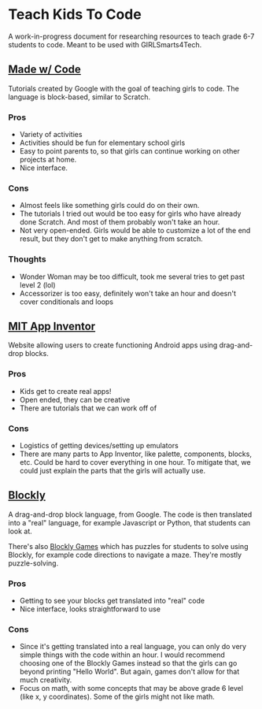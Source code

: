 # Teach Kids To Code
A work-in-progress document for researching resources to teach grade 6-7 students to code. Meant to be used with GIRLSmarts4Tech.

## [Made w/ Code](https://www.madewithcode.com/home/)
Tutorials created by Google with the goal of teaching girls to code. The language is block-based, similar to Scratch. 
### Pros
* Variety of activities
* Activities should be fun for elementary school girls
* Easy to point parents to, so that girls can continue working on other projects at home.
* Nice interface.
### Cons
* Almost feels like something girls could do on their own. 
* The tutorials I tried out would be too easy for girls who have already done Scratch. And most of them probably won't take an hour. 
* Not very open-ended. Girls would be able to customize a lot of the end result, but they don't get to make anything from scratch.

### Thoughts
* Wonder Woman may be too difficult, took me several tries to get past level 2 (lol)
* Accessorizer is too easy, definitely won't take an hour and doesn't cover conditionals and loops

## [MIT App Inventor](http://appinventor.mit.edu/explore/)
Website allowing users to create functioning Android apps using drag-and-drop blocks.
### Pros
* Kids get to create real apps!
* Open ended, they can be creative
* There are tutorials that we can work off of
### Cons
* Logistics of getting devices/setting up emulators
* There are many parts to App Inventor, like palette, components, blocks, etc. Could be hard to cover everything in one hour. To mitigate that, we could just explain the parts that the girls will actually use.

## [Blockly](https://developers.google.com/blockly/)
A drag-and-drop block language, from Google. The code is then translated into a "real" language, for example Javascript or Python, that students can look at. 

There's also [Blockly Games](https://blockly-games.appspot.com/?lang=en) which has puzzles for students to solve using Blockly, for example code directions to navigate a maze. They're mostly puzzle-solving.
### Pros
* Getting to see your blocks get translated into "real" code
* Nice interface, looks straightforward to use
### Cons
* Since it's getting translated into a real language, you can only do very simple things with the code within an hour. I would recommend choosing one of the Blockly Games instead so that the girls can go beyond printing "Hello World". But again, games don't allow for that much creativity.
* Focus on math, with some concepts that may be above grade 6 level (like x, y coordinates). Some of the girls might not like math.

